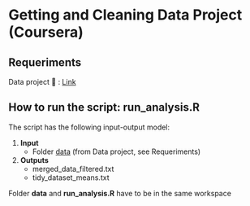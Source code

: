 # Getting and Cleaning Data Project (Coursera)

## Requeriments
Data project :dvd: : [Link](https://d396qusza40orc.cloudfront.net/getdata%2Fprojectfiles%2FUCI%20HAR%20Dataset.zip)

## How to run the script: run_analysis.R
The script has the following input-output model:

1. **Input**
   * Folder [data](http://github.com/warderm6/coursera_cleaningdata/tree/master/data) (from Data project, see Requeriments) 
2. **Outputs** 
   * merged_data_filtered.txt
   * tidy_dataset_means.txt
   
Folder **data** and **run_analysis.R** have to be in the same workspace
